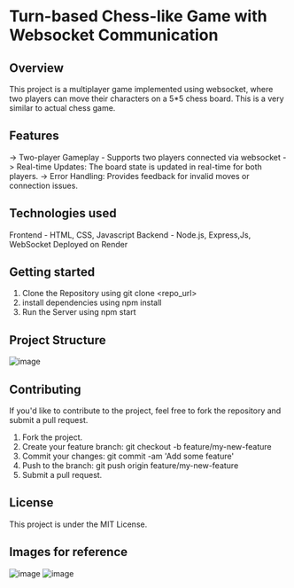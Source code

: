 # Turn-based Chess-like Game with Websocket Communication

## Overview
This project is a multiplayer game implemented using websocket, where two players can move their characters on a 5*5 chess board. This is a very similar to actual chess game.

## Features
-> Two-player Gameplay - Supports two players connected via websocket 
-> Real-time Updates: The board state is updated in real-time for both players.
-> Error Handling: Provides feedback for invalid moves or connection issues.

## Technologies used
Frontend - HTML, CSS, Javascript
Backend - Node.js, Express,Js, WebSocket
Deployed on Render

## Getting started
1. Clone the Repository using git clone <repo_url>
2. install dependencies using npm install
3. Run the Server using npm start

## Project Structure
![image](https://github.com/user-attachments/assets/b261137f-b0ea-40ef-bedf-b4ff1ab86ed4)


## Contributing
If you'd like to contribute to the project, feel free to fork the repository and submit a pull request.

1. Fork the project.
2. Create your feature branch: git checkout -b feature/my-new-feature
3. Commit your changes: git commit -am 'Add some feature'
4. Push to the branch: git push origin feature/my-new-feature
5. Submit a pull request.

## License
This project is under the MIT License.

## Images for reference
![image](https://github.com/user-attachments/assets/831a3b36-1a1f-4793-81aa-a6bd0a9daada)
![image](https://github.com/user-attachments/assets/221328ce-5d6a-4e6e-abe6-72b8eb323e44)

